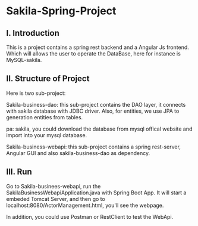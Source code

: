 # Sakila-Spring-Project

## I. Introduction

This is a project contains a spring rest backend and a Angular Js frontend. Which will allows the user to operate the DataBase, here for instance is MySQL-sakila.

## II. Structure of Project

Here is two sub-project:

Sakila-business-dao: this sub-project contains the DAO layer, it connects with sakila database with JDBC driver. Also, for entities, we use JPA to generation entities from tables.

pa: sakila, you could download the database from mysql offical website and import into your mysql database.

Sakila-business-webapi: this sub-project contains a spring rest-server, Angular GUI and also sakila-business-dao as dependency.

## III. Run

Go to Sakila-businees-webapi, run the SakilaBusinessWebapiApplication.java with Spring Boot App. It will start a embeded Tomcat Server, and then go to localhost:8080/ActorManagement.html, you'll see the webpage.

In addition, you could use Postman or RestClient to test the WebApi.
